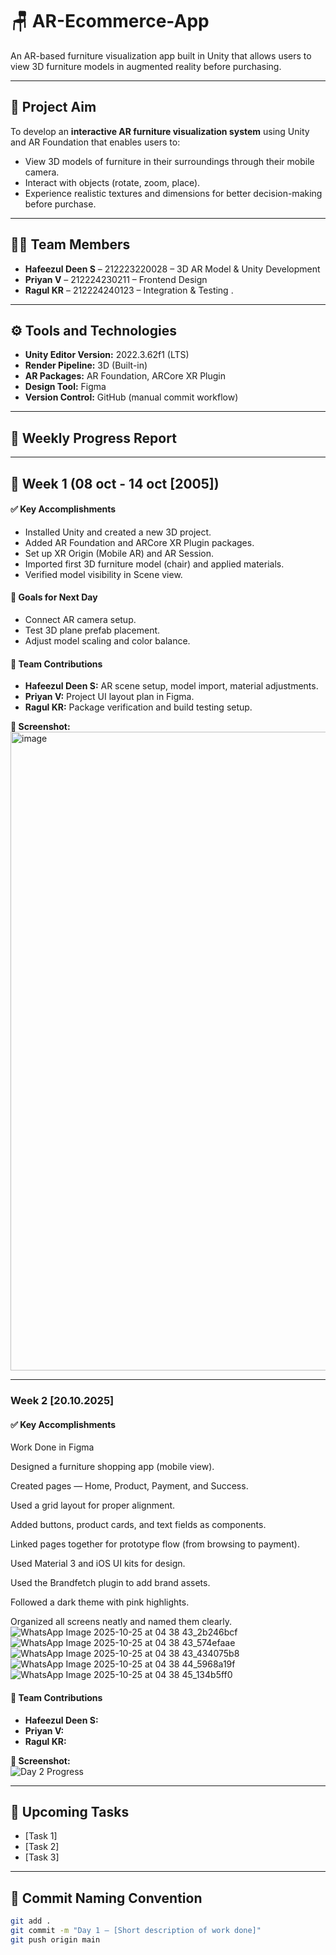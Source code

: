 # 🪑 AR-Ecommerce-App
An AR-based furniture visualization app built in Unity that allows users to view 3D furniture models in augmented reality before purchasing.

---

## 🎯 Project Aim
To develop an **interactive AR furniture visualization system** using Unity and AR Foundation that enables users to:
- View 3D models of furniture in their surroundings through their mobile camera.
- Interact with objects (rotate, zoom, place).
- Experience realistic textures and dimensions for better decision-making before purchase.

---

## 👨‍💻 Team Members
- **Hafeezul Deen S** – 212223220028 – 3D AR Model & Unity Development  
- **Priyan V** – 212224230211 – Frontend Design  
- **Ragul KR** – 212224240123 – Integration & Testing . 

---

## ⚙️ Tools and Technologies
- **Unity Editor Version:** 2022.3.62f1 (LTS)  
- **Render Pipeline:** 3D (Built-in)  
- **AR Packages:** AR Foundation, ARCore XR Plugin  
- **Design Tool:** Figma  
- **Version Control:** GitHub (manual commit workflow)  

---

## 📆 Weekly Progress Report

---

## 📅 Week 1 (08 oct - 14 oct [2005])


#### ✅ **Key Accomplishments**
- Installed Unity and created a new 3D project.
- Added AR Foundation and ARCore XR Plugin packages.
- Set up XR Origin (Mobile AR) and AR Session.
- Imported first 3D furniture model (chair) and applied materials.
- Verified model visibility in Scene view.

#### 🎯 **Goals for Next Day**
- Connect AR camera setup.
- Test 3D plane prefab placement.
- Adjust model scaling and color balance.


#### 👥 Team Contributions
- **Hafeezul Deen S:** AR scene setup, model import, material adjustments.  
- **Priyan V:** Project UI layout plan in Figma.  
- **Ragul KR:** Package verification and build testing setup.


**📸 Screenshot:**  
<img width="1893" height="1022" alt="image" src="https://github.com/user-attachments/assets/a04f43c0-a02e-4e75-896e-79626bfd9fb5" />

---

### Week 2 [20.10.2025]

#### ✅ **Key Accomplishments**

Work Done in Figma

Designed a furniture shopping app (mobile view).

Created pages — Home, Product, Payment, and Success.

Used a grid layout for proper alignment.

Added buttons, product cards, and text fields as components.

Linked pages together for prototype flow (from browsing to payment).

Used Material 3 and iOS UI kits for design.

Used the Brandfetch plugin to add brand assets.

Followed a dark theme with pink highlights.

Organized all screens neatly and named them clearly.
![WhatsApp Image 2025-10-25 at 04 38 43_2b246bcf](https://github.com/user-attachments/assets/b7d11c3d-f152-451b-bc48-029c8a93545e)
![WhatsApp Image 2025-10-25 at 04 38 43_574efaae](https://github.com/user-attachments/assets/086110e5-896d-4bcc-a194-e590ab2f0180)
![WhatsApp Image 2025-10-25 at 04 38 43_434075b8](https://github.com/user-attachments/assets/eb6e791a-13cb-43af-89d2-af78e673bd43)
![WhatsApp Image 2025-10-25 at 04 38 44_5968a19f](https://github.com/user-attachments/assets/be1b2f1e-fe47-4dc8-b2eb-7ae0abaab3d4)
![WhatsApp Image 2025-10-25 at 04 38 45_134b5ff0](https://github.com/user-attachments/assets/cb509905-5b62-4e22-b1db-e8a5d2923083)


#### 👥 **Team Contributions**
- **Hafeezul Deen S:**  
- **Priyan V:** 
- **Ragul KR:**  

**📸 Screenshot:**  
![Day 2 Progress](YOUR_IMAGE_LINK)

---

## 📱 Upcoming Tasks
- [Task 1]  
- [Task 2]  
- [Task 3]  

---

## 💾 Commit Naming Convention
```bash
git add .
git commit -m "Day 1 – [Short description of work done]"
git push origin main
